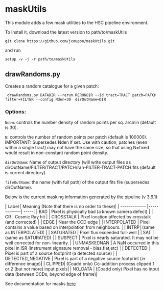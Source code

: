 # maskUtils

This module adds a few mask utilities to the HSC pipeline environment.

To install it, download the latest version to path/to/maskUtils
```
git clone https://github.com/jcoupon/maskUtils.git
```
and run
```
setup -v -j -r path/to/maskUtils
```

## drawRandoms.py

Creates a random catalogue for a given patch:
```
 drawRandoms.py DATADIR --rerun RERUNDIR --id tract=TRACT patch=PATCH filter=FILTER --config Nden=30  dirOutName=DIR  
```

### Options:

```Nden```: controls the number density of random points per sq. arcmin  (default is 30).

```N```: controls the number of random points per patch (default is 100000). IMPORTANT: Supersedes Nden if set. Use with caution, patches (even within a single tract) may not have the same size, so that using N=fixed would result in non-constant random point density.

```dirOutName```: Name of output directory (will write output files as dirOutName/FILTER/TRACT/PATCH/ran-FILTER-TRACT-PATCH.fits (default is current directory).

```fileOutName```: the name (with full path) of the output fits file (supersedes dirOutName).

Below is the current masking information generated by the pipeline (v 3.6.1):

| Label |	Meaning (Note that there is no order to these)|
| ------------- |-------------| -----|
| BAD	| Pixel is physically bad (a known camera defect) |
| CR |	Cosmic Ray hit  |
| CROSSTALK	| Pixel location affected by crosstalk (and corrected)  |
| EDGE   | Near the CCD edge  |
| INTERPOLATED	| Pixel contains a value based on interpolation from neighbours.  |
| INTRP| 	(same as INTERPOLATED)  |
| SATURATED	| Pixel flux exceeded full-well  |
| SAT	| (same as SATURATED)  |
| SUSPECT	| Pixel is nearly saturated. It may not be well corrected for non-linearity.  |
| UNMASKEDNAN	| A NaN occurred in this pixel in ISR (instrument signature removal - bias,flat,etc) |
| DETECTED	| Pixel is part of a source footprint (a detected source) |
| DETECTED\_NEGATIVE	 | Pixel is part of a negative source footprint (in difference image)|
| CLIPPED| 	(Coadd only) Co-addition process clipped 1 or 2 (but not more) input pixels|
| NO_DATA	| (Coadd only) Pixel has no input data (between CCDs, beyond edge of frame)|

See documentation for masks [here](http://hsca.ipmu.jp/hscsphinx/pipeline_tools.html#masks)
